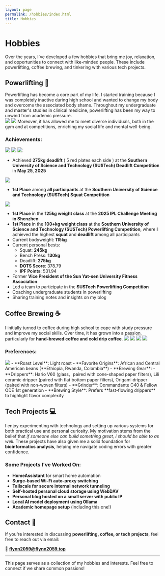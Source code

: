 ```yaml
---
layout: page
permalink: /hobbies/index.html
title: Hobbies
---
```


# Hobbies

Over the years, I've developed a few hobbies that bring me joy, relaxation, and opportunities to connect with like-minded people. These include powerlifting, coffee brewing, and tinkering with various tech projects.

## Powerlifting 💪

Powerlifting has become a core part of my life. I started training because I was completely inactive during high school and wanted to change my body and overcome the associated body shame. Throughout my undergraduate and master's studies in clinical medicine, powerlifting has been my way to unwind from academic pressure. <br>
<img src="/images/powerlifting/firstIPL2.jpg">
<img src="/images/powerlifting/firstIPL3.jpg">
Moreover, it has allowed me to meet diverse individuals, both in the gym and at competitions, enriching my social life and mental well-being.

### Achievements:

<img src="/images/powerlifting/Deadlift2025_1.jpg">

<img src="/images/powerlifting/Deadlift2025_2.jpg">

<img src="/images/powerlifting/Deadlift2025_3.jpg">

* Achieved **275kg deadlift** ( 5 red plates each side ) at the **Southern University of Science and Technology (SUSTech)  Deadlift  Competition** in **May 25, 2025**

<img src="/images/powerlifting/Squat2025.jpg">

* **1st Place** among **all participants** at the **Southern University of Science and Technology (SUSTech)  Squat  Competition**

<img src="/images/powerlifting/medal.jpg" class="floatpic">

- **1st Place** in the **125kg weight class** at the **2025 IPL Challenge Meeting in Shenzhen**
- **1st Place** in the **100+kg weight class** at the **Southern University of Science and Technology (SUSTech) Powerlifting Competition**, where I achieved the highest **squat** and **deadlift** among all participants
- Current bodyweight: **115kg**
- Current personal bests:
  - Squat: **245kg**
  - Bench Press: **130kg**
  - Deadlift: **275kg**
  - **DOTS Score**: 378.79
  - **IPF Points**: 531.94
- Former **Vice President of the Sun Yat-sen University Fitness Association**
- Led a team to participate in the **SUSTech Powerlifting Competition**
- Coaching undergraduate students in powerlifting
- Sharing training notes and insights on my blog

## Coffee Brewing ☕
I initially turned to coffee during high school to cope with study pressure and improve my social skills. Over time, it has grown into a passion, particularly for **hand-brewed coffee and cold drip coffee**.
<img src="/images/coffee/cold1.jpg">
<img src="/images/coffee/cold2.jpg">
<img src="/images/coffee/hot1.jpg">
<img src="/images/coffee/hot2.jpg">
### Preferences:
<img src="/images/coffee/collection.jpg" class="floatpic">
- **Roast Level**: Light roast
- **Favorite Origins**: African and Central American beans (**Ethiopia, Rwanda, Colombia**)
- **Brewing Gear**:
  - **Drippers**: Hario V60 (glass，paired with cone-shaped paper filters), Lili ceramic dripper (paired with flat bottom paper filters), Origami dripper (paired with non-woven filters)
  - **Grinder**: Commandante C40 & Fellow ODE 1st generation
- **Brewing Style**: Prefers **fast-flowing drippers** to highlight flavor complexity

## Tech Projects 💻
I enjoy experimenting with technology and setting up various systems for both practical use and personal curiosity. My motivation stems from the belief that *if someone else can build something great, I should be able to as well*. These projects have also given me a solid foundation for **bioinformatics analysis**, helping me navigate coding errors with greater confidence.

### Some Projects I've Worked On:
- **HomeAssistant** for smart home automation
- **Surge-based Wi-Fi auto-proxy switching**
- **Tailscale for secure internal network tunneling**
- **Self-hosted personal cloud storage using WebDAV**
- **Personal blog hosted on a small server with public IP**
- **Local AI model deployment using Ollama**
- **Academic homepage setup** (including this one!)

## Contact 📩
If you're interested in discussing **powerlifting, coffee, or tech projects**, feel free to reach out via email:

📧 **flynn2059@flynn2059.top**

---
This page serves as a collection of my hobbies and interests. Feel free to connect if we share common passions!
